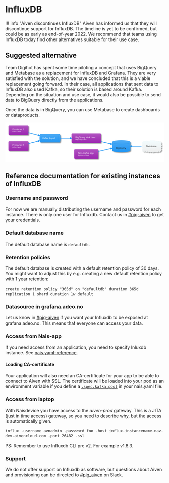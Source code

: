 # InfluxDB

!!! info "Aiven discontinues InfluxDB"
    Aiven has informed us that they will discontinue support for InfluxDB. 
    The timeline is yet to be confirmed, but could be as early as end-of-year 2022. 
    We recommend that teams using InfluxDB today find other alternatives suitable for their use case.

## Suggested alternative

Team Digihot has spent some time piloting a concept that uses BigQuery and Metabase as a replacement for InfluxDB and Grafana.
They are very satisfied with the solution, and we have concluded that this is a viable replacement going forward.
In their case, all applications that sent data to InfluxDB also used Kafka, so their solution is based around Kafka.
Depending on the situation and use case, it would also be possible to send data to BigQuery directly from the applications.

Once the data is in BigQuery, you can use Metabase to create dashboards or dataproducts.

![diagram of solution](../diagrams/out/persistence/bigquery-metabase.svg)

## Reference documentation for existing instances of InfluxDB

### Username and password
For now we are manually distributing the username and password for each instance.
There is only one user for Influxdb. Contact us in [#pig-aiven](https://nav-it.slack.com/archives/C018L1JATBQ) to get your credentials.

### Default database name
The default database name is `defaultdb`.

### Retention policies
The default database is created with a default retention policy of 30 days. You might want to adjust this by e.g. creating a new default retention policy with 1 year retention:

```
create retention policy "365d" on "defaultdb" duration 365d replication 1 shard duration 1w default
```

### Datasource in grafana.adeo.no
Let us know in [#pig-aiven](https://nav-it.slack.com/archives/C018L1JATBQ) if you want your Influxdb to be exposed at grafana.adeo.no.
This means that everyone can access your data.

### Access from Nais-app
If you need access from an application, you need to specify Inluxdb instance.
See [nais.yaml-reference](../nais-application/application.md#influxinstance).

#### Loading CA-certificate
Your application will also need an CA-certificate for your app to be able to connect to Aiven with SSL. The certificate will be loaded into your pod as an environment variable if you define a [`.spec.kafka.pool`](../nais-application/application.md#kafkapool) in your nais.yaml file.

### Access from laptop
With Naisdevice you have access to the _aiven-prod_ gateway.
This is a JITA (just in time access) gateway, so you need to describe why, but the access is automatically given.

```
influx -username avnadmin -password foo -host influx-instancename-nav-dev.aivencloud.com -port 26482 -ssl
```

PS: Remember to use Influxdb CLI pre v2. For example v1.8.3.

### Support
We do not offer support on Influxdb as software, but questions about Aiven and provisioning can be directed to [#pig_aiven](https://nav-it.slack.com/archives/C018L1JATBQ) on Slack.
